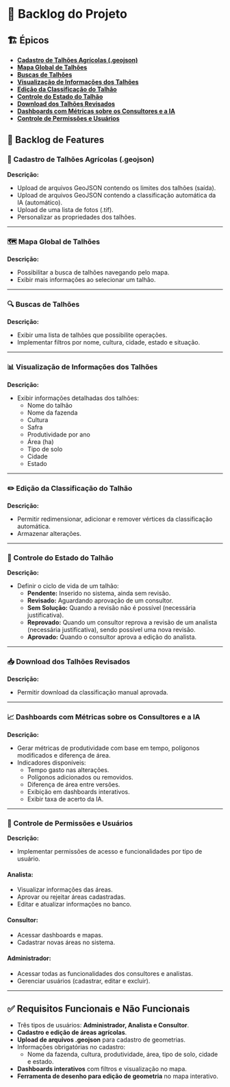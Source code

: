 # 📌 Backlog do Projeto

## 🏗️ Épicos
- [**Cadastro de Talhões Agrícolas (.geojson)**](#📌-cadastro-de-talhões-agrícolas-geojson)
- [**Mapa Global de Talhões**](#🗺️-mapa-global-de-talhões)
- [**Buscas de Talhões**](#🔍-buscas-de-talhões)
- [**Visualização de Informações dos Talhões**](#📊-visualização-de-informações-dos-talhões)
- [**Edição da Classificação do Talhão**](#✏️-edição-da-classificação-do-talhão)
- [**Controle do Estado do Talhão**](#🔄-controle-do-estado-do-talhão)
- [**Download dos Talhões Revisados**](#📥-download-dos-talhões-revisados)
- [**Dashboards com Métricas sobre os Consultores e a IA**](#📈-dashboards-com-métricas-sobre-os-consultores-e-a-ia)
- [**Controle de Permissões e Usuários**](#🔐-controle-de-permissões-e-usuários)

## 🚀 Backlog de Features

### 📌 Cadastro de Talhões Agrícolas (.geojson)
**Descrição:**  
- Upload de arquivos GeoJSON contendo os limites dos talhões (saída).  
- Upload de arquivos GeoJSON contendo a classificação automática da IA (automático).  
- Upload de uma lista de fotos (.tif).  
- Personalizar as propriedades dos talhões.  

---

### 🗺️ Mapa Global de Talhões
**Descrição:**  
- Possibilitar a busca de talhões navegando pelo mapa.  
- Exibir mais informações ao selecionar um talhão.  

---

### 🔍 Buscas de Talhões
**Descrição:**  
- Exibir uma lista de talhões que possibilite operações.  
- Implementar filtros por nome, cultura, cidade, estado e situação.  

---

### 📊 Visualização de Informações dos Talhões
**Descrição:**  
- Exibir informações detalhadas dos talhões:  
  - Nome do talhão  
  - Nome da fazenda  
  - Cultura
  - Safra  
  - Produtividade por ano  
  - Área (ha)  
  - Tipo de solo  
  - Cidade  
  - Estado  

---

### ✏️ Edição da Classificação do Talhão
**Descrição:**  
- Permitir redimensionar, adicionar e remover vértices da classificação automática.  
- Armazenar alterações.  

---

### 🔄 Controle do Estado do Talhão
**Descrição:**  
- Definir o ciclo de vida de um talhão:  
  - **Pendente:** Inserido no sistema, ainda sem revisão.  
  - **Revisado:** Aguardando aprovação de um consultor.  
  - **Sem Solução:** Quando a revisão não é possível (necessária justificativa).  
  - **Reprovado:** Quando um consultor reprova a revisão de um analista (necessária justificativa), sendo possível uma nova revisão.  
  - **Aprovado:** Quando o consultor aprova a edição do analista.  

---

### 📥 Download dos Talhões Revisados
**Descrição:**  
- Permitir download da classificação manual aprovada.  

---

### 📈 Dashboards com Métricas sobre os Consultores e a IA
**Descrição:**  
- Gerar métricas de produtividade com base em tempo, polígonos modificados e diferença de área.  
- Indicadores disponíveis:  
  - Tempo gasto nas alterações.  
  - Polígonos adicionados ou removidos.  
  - Diferença de área entre versões.  
  - Exibição em dashboards interativos.  
  - Exibir taxa de acerto da IA.  

---

### 🔐 Controle de Permissões e Usuários
**Descrição:**  
- Implementar permissões de acesso e funcionalidades por tipo de usuário.  

#### **Analista:**  
- Visualizar informações das áreas.  
- Aprovar ou rejeitar áreas cadastradas.  
- Editar e atualizar informações no banco.  

#### **Consultor:**  
- Acessar dashboards e mapas.  
- Cadastrar novas áreas no sistema.  

#### **Administrador:**  
- Acessar todas as funcionalidades dos consultores e analistas.  
- Gerenciar usuários (cadastrar, editar e excluir).  

---

## ✅ Requisitos Funcionais e Não Funcionais

- Três tipos de usuários: **Administrador, Analista e Consultor**.  
- **Cadastro e edição de áreas agrícolas**.  
- **Upload de arquivos .geojson** para cadastro de geometrias.  
- Informações obrigatórias no cadastro:  
  - Nome da fazenda, cultura, produtividade, área, tipo de solo, cidade e estado.  
- **Dashboards interativos** com filtros e visualização no mapa.  
- **Ferramenta de desenho para edição de geometria** no mapa interativo.  
